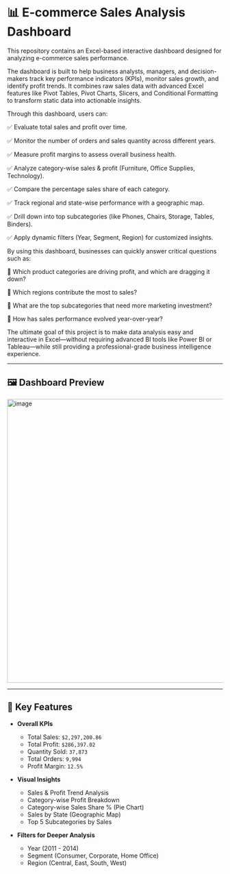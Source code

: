 # 📊 E-commerce Sales Analysis Dashboard  

This repository contains an Excel-based interactive dashboard designed for analyzing e-commerce sales performance.

The dashboard is built to help business analysts, managers, and decision-makers track key performance indicators (KPIs), monitor sales growth, and identify profit trends. It combines raw sales data with advanced Excel features like Pivot Tables, Pivot Charts, Slicers, and Conditional Formatting to transform static data into actionable insights.

Through this dashboard, users can:

✅ Evaluate total sales and profit over time.

✅ Monitor the number of orders and sales quantity across different years.

✅ Measure profit margins to assess overall business health.

✅ Analyze category-wise sales & profit (Furniture, Office Supplies, Technology).

✅ Compare the percentage sales share of each category.

✅ Track regional and state-wise performance with a geographic map.

✅ Drill down into top subcategories (like Phones, Chairs, Storage, Tables, Binders).

✅ Apply dynamic filters (Year, Segment, Region) for customized insights.

By using this dashboard, businesses can quickly answer critical questions such as:

📌 Which product categories are driving profit, and which are dragging it down?

📌 Which regions contribute the most to sales?

📌 What are the top subcategories that need more marketing investment?

📌 How has sales performance evolved year-over-year?

The ultimate goal of this project is to make data analysis easy and interactive in Excel—without requiring advanced BI tools like Power BI or Tableau—while still providing a professional-grade business intelligence experience. 

---

## 🖼️ Dashboard Preview  
<img width="1875" height="663" alt="image" src="https://github.com/user-attachments/assets/6a7c686d-e5ea-4463-a7bb-51d009bb423d" />
  

---

## 📌 Key Features  

- **Overall KPIs**  
  - Total Sales: `$2,297,200.86`  
  - Total Profit: `$286,397.02`  
  - Quantity Sold: `37,873`  
  - Total Orders: `9,994`  
  - Profit Margin: `12.5%`  

- **Visual Insights**  
  - Sales & Profit Trend Analysis  
  - Category-wise Profit Breakdown  
  - Category-wise Sales Share % (Pie Chart)  
  - Sales by State (Geographic Map)  
  - Top 5 Subcategories by Sales  

- **Filters for Deeper Analysis**  
  - Year (2011 - 2014)  
  - Segment (Consumer, Corporate, Home Office)  
  - Region (Central, East, South, West)  


